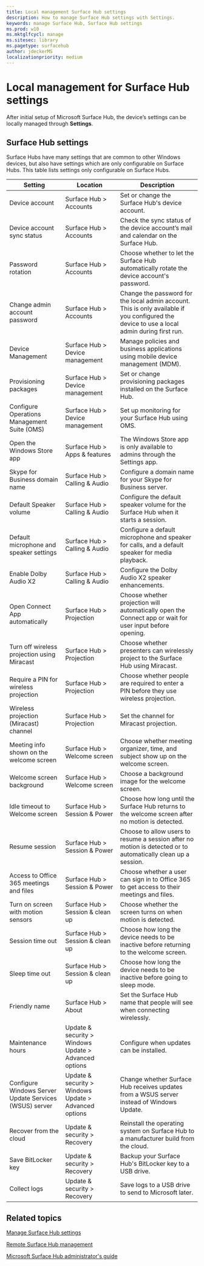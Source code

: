```yaml
---
title: Local management Surface Hub settings
description: How to manage Surface Hub settings with Settings.
keywords: manage Surface Hub, Surface Hub settings
ms.prod: w10
ms.mktglfcycl: manage
ms.sitesec: library
ms.pagetype: surfacehub
author: jdeckerMS
localizationpriority: medium
---
```


# Local management for Surface Hub settings

After initial setup of Microsoft Surface Hub, the device’s settings can be locally managed through **Settings**.

## Surface Hub settings

Surface Hubs have many settings that are common to other Windows devices, but also have settings which are only configurable on Surface Hubs. This table lists settings only configurable on Surface Hubs. 

| Setting | Location | Description |
| ------- | -------- | ----------- |
| Device account | Surface Hub > Accounts | Set or change the Surface Hub's device account. |
| Device account sync status | Surface Hub > Accounts | Check the sync status of the device account’s mail and calendar on the Surface Hub. |
| Password rotation | Surface Hub > Accounts | Choose whether to let the Surface Hub automatically rotate the device account's password. |
| Change admin account password  | Surface Hub > Accounts | Change the password for the local admin account. This is only available if you configured the device to use a local admin during first run. |
| Device Management | Surface Hub > Device management | Manage policies and business applications using mobile device management (MDM). |
| Provisioning packages | Surface Hub > Device management | Set or change provisioning packages installed on the Surface Hub. |
| Configure Operations Management Suite (OMS) | Surface Hub > Device management | Set up monitoring for your Surface Hub using OMS. |
| Open the Windows Store app | Surface Hub > Apps & features | The Windows Store app is only available to admins through the Settings app. |
| Skype for Business domain name | Surface Hub > Calling & Audio | Configure a domain name for your Skype for Business server. |
| Default Speaker volume | Surface Hub > Calling & Audio | Configure the default speaker volume for the Surface Hub when it starts a session. |
| Default microphone and speaker settings | Surface Hub > Calling & Audio | Configure a default microphone and speaker for calls, and a default speaker for media playback. |
| Enable Dolby Audio X2 | Surface Hub > Calling & Audio | Configure the Dolby Audio X2 speaker enhancements. |
| Open Connect App automatically | Surface Hub > Projection | Choose whether projection will automatically open the Connect app or wait for user input before opening. |
| Turn off wireless projection using Miracast | Surface Hub > Projection | Choose whether presenters can wirelessly project to the Surface Hub using Miracast. |
| Require a PIN for wireless projection | Surface Hub > Projection | Choose whether people are required to enter a PIN before they use wireless projection. |
| Wireless projection (Miracast) channel | Surface Hub > Projection | Set the channel for Miracast projection. |
| Meeting info shown on the welcome screen | Surface Hub > Welcome screen | Choose whether meeting organizer, time, and subject show up on the welcome screen. |
| Welcome screen background |  Surface Hub > Welcome screen | Choose a background image for the welcome screen. |
| Idle timeout to Welcome screen | Surface Hub > Session & Power | Choose how long until the Surface Hub returns to the welcome screen after no motion is detected. |
| Resume session | Surface Hub > Session & Power | Choose to allow users to resume a session after no motion is detected or to automatically clean up a session. |
| Access to Office 365 meetings and files | Surface Hub > Session & Power | Choose whether a user can sign in to Office 365 to get access to their meetings and files. |
| Turn on screen with motion sensors | Surface Hub > Session & clean up | Choose whether the screen turns on when motion is detected. |
| Session time out | Surface Hub > Session & clean up | Choose how long the device needs to be inactive before returning to the welcome screen. |
| Sleep time out | Surface Hub > Session & clean up | Choose how long the device needs to be inactive before going to sleep mode. |
| Friendly name | Surface Hub > About | Set the Surface Hub name that people will see when connecting wirelessly. |
| Maintenance hours | Update & security > Windows Update > Advanced options | Configure when updates can be installed. |
| Configure Windows Server Update Services (WSUS) server | Update & security > Windows Update > Advanced options | Change whether Surface Hub receives updates from a WSUS server instead of Windows Update. |
| Recover from the cloud | Update & security > Recovery | Reinstall the operating system on Surface Hub to a manufacturer build from the cloud. |
| Save BitLocker key | Update & security > Recovery | Backup your Surface Hub's BitLocker key to a USB drive. |
| Collect logs | Update & security > Recovery | Save logs to a USB drive to send to Microsoft later. | 

## Related topics

[Manage Surface Hub settings](manage-surface-hub-settings.md)

[Remote Surface Hub management](remote-surface-hub-management.md)

[Microsoft Surface Hub administrator's guide](surface-hub-administrators-guide.md)